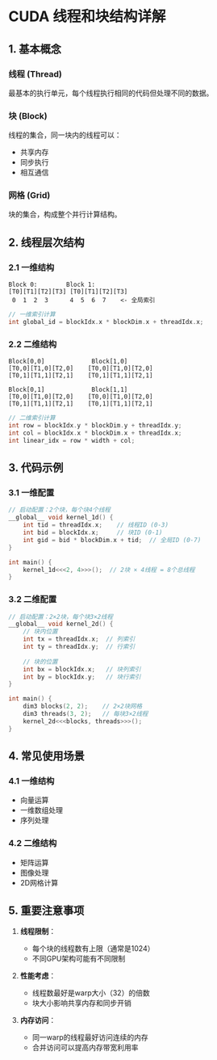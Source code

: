 # CUDA 线程和块结构详解

## 1. 基本概念

### 线程 (Thread)
最基本的执行单元，每个线程执行相同的代码但处理不同的数据。

### 块 (Block)
线程的集合，同一块内的线程可以：
- 共享内存
- 同步执行
- 相互通信

### 网格 (Grid)
块的集合，构成整个并行计算结构。

## 2. 线程层次结构

### 2.1 一维结构
```
Block 0:        Block 1:
[T0][T1][T2][T3] [T0][T1][T2][T3]
 0  1  2  3      4  5  6  7    <- 全局索引
```

```cpp
// 一维索引计算
int global_id = blockIdx.x * blockDim.x + threadIdx.x;
```

### 2.2 二维结构
```
Block[0,0]             Block[1,0]
[T0,0][T1,0][T2,0]    [T0,0][T1,0][T2,0]
[T0,1][T1,1][T2,1]    [T0,1][T1,1][T2,1]

Block[0,1]             Block[1,1]
[T0,0][T1,0][T2,0]    [T0,0][T1,0][T2,0]
[T0,1][T1,1][T2,1]    [T0,1][T1,1][T2,1]
```

```cpp
// 二维索引计算
int row = blockIdx.y * blockDim.y + threadIdx.y;
int col = blockIdx.x * blockDim.x + threadIdx.x;
int linear_idx = row * width + col;
```

## 3. 代码示例

### 3.1 一维配置
```cpp
// 启动配置：2个块，每个块4个线程
__global__ void kernel_1d() {
    int tid = threadIdx.x;    // 线程ID (0-3)
    int bid = blockIdx.x;     // 块ID (0-1)
    int gid = bid * blockDim.x + tid;  // 全局ID (0-7)
}

int main() {
    kernel_1d<<<2, 4>>>();  // 2块 × 4线程 = 8个总线程
}
```

### 3.2 二维配置
```cpp
// 启动配置：2×2块，每个块3×2线程
__global__ void kernel_2d() {
    // 块内位置
    int tx = threadIdx.x;  // 列索引
    int ty = threadIdx.y;  // 行索引
    
    // 块的位置
    int bx = blockIdx.x;   // 块列索引
    int by = blockIdx.y;   // 块行索引
}

int main() {
    dim3 blocks(2, 2);    // 2×2块网格
    dim3 threads(3, 2);   // 每块3×2线程
    kernel_2d<<<blocks, threads>>>();
}
```

## 4. 常见使用场景

### 4.1 一维结构
- 向量运算
- 一维数组处理
- 序列处理

### 4.2 二维结构
- 矩阵运算
- 图像处理
- 2D网格计算

## 5. 重要注意事项

1. **线程限制**：
   - 每个块的线程数有上限（通常是1024）
   - 不同GPU架构可能有不同限制

2. **性能考虑**：
   - 线程数最好是warp大小（32）的倍数
   - 块大小影响共享内存和同步开销

3. **内存访问**：
   - 同一warp的线程最好访问连续的内存
   - 合并访问可以提高内存带宽利用率